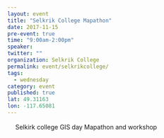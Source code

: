```yaml
---
layout: event 
title: "Selkrik College Mapathon"
date: 2017-11-15
pre-event: true
time: "9:00am-2:00pm"
speaker:
twitter: ""
organization: Selkrik College
permalink: event/selkrikcollege/
tags:
  - wednesday 
category: event
published: true
lat: 49.31163
lon: -117.65081
---
```

　
Selkirk college GIS day Mapathon and workshop
